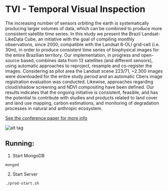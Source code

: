 # TVI - Temporal Visual Inspection

The increasing number of sensors orbiting the earth is systematically producing larger volumes of data, which can be combined to produce more consistent satellite time series. In this study we present the Brazil Landsat-LikeData Cube, an initiative with the goal of compiling monthly observations, since 2000, compatible with the Landsat 8-OLI grid-cell (i.e. 30m), in order to produce consistent time series of biophysical images for the entire Brazilian territory. Our implementation, in progress and open-source based, combines data from 13 satellites (and different sensors), using automatic approaches to reproject, resample and co-register the images. Considering as pilot area the Landsat scene 223/71, ~2.300 images were downloaded for the entire study period and an automatic Cbers image registration evaluation was conducted. Likewise, approaches regarding cloud/shadow screening and NDVI compositing have been defined. Our results indicates that the ongoing initiative is consistent, feasible, and has the potential to contribute with studies and products related to land cover and land use mapping, carbon estimations, and monitoring of degradation processes in natural and anthropic ecosystem.

[See the conference paper for more info](http://www.cartografia.org.br/cbc/2017/trabalhos/4/378.html)

![alt tag](https://raw.githubusercontent.com/lapig-ufg/tvi/master/docs/admin.png)

## Running:
 1. Start MongoDB
 ```
 mongod
 ```
 2. Start Server
 ```
 ./prod-start.sh
 ```


